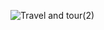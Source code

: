![Travel and tour(2)](https://github.com/UmerYasir718/Travel_and_Tourism/assets/131971007/edc0273d-c295-4464-83ce-77b8065276c7)
